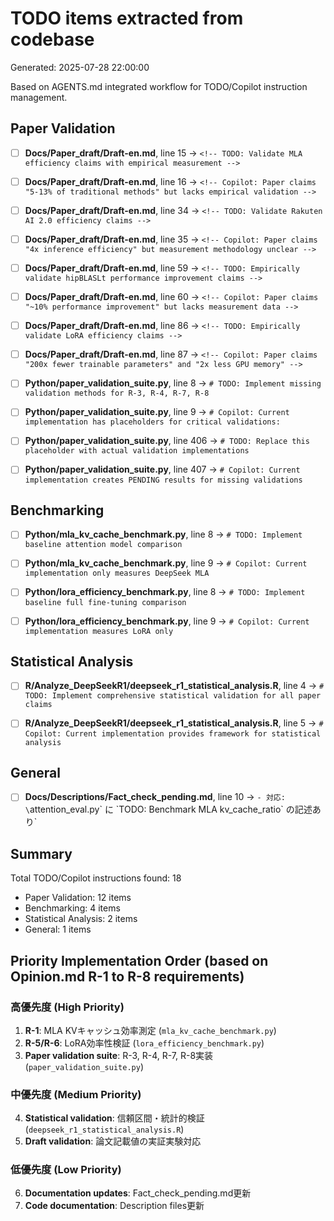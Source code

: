 # TODO items extracted from codebase

Generated: 2025-07-28 22:00:00

Based on AGENTS.md integrated workflow for TODO/Copilot instruction management.

## Paper Validation

- [ ] **Docs/Paper_draft/Draft-en.md**, line 15
      → `<!-- TODO: Validate MLA efficiency claims with empirical measurement -->`

- [ ] **Docs/Paper_draft/Draft-en.md**, line 16
      → `<!-- Copilot: Paper claims "5-13% of traditional methods" but lacks empirical validation -->`

- [ ] **Docs/Paper_draft/Draft-en.md**, line 34
      → `<!-- TODO: Validate Rakuten AI 2.0 efficiency claims -->`

- [ ] **Docs/Paper_draft/Draft-en.md**, line 35
      → `<!-- Copilot: Paper claims "4x inference efficiency" but measurement methodology unclear -->`

- [ ] **Docs/Paper_draft/Draft-en.md**, line 59
      → `<!-- TODO: Empirically validate hipBLASLt performance improvement claims -->`

- [ ] **Docs/Paper_draft/Draft-en.md**, line 60
      → `<!-- Copilot: Paper claims "~10% performance improvement" but lacks measurement data -->`

- [ ] **Docs/Paper_draft/Draft-en.md**, line 86
      → `<!-- TODO: Empirically validate LoRA efficiency claims -->`

- [ ] **Docs/Paper_draft/Draft-en.md**, line 87
      → `<!-- Copilot: Paper claims "200x fewer trainable parameters" and "2x less GPU memory" -->`

- [ ] **Python/paper_validation_suite.py**, line 8
      → `# TODO: Implement missing validation methods for R-3, R-4, R-7, R-8`

- [ ] **Python/paper_validation_suite.py**, line 9
      → `# Copilot: Current implementation has placeholders for critical validations:`

- [ ] **Python/paper_validation_suite.py**, line 406
      → `# TODO: Replace this placeholder with actual validation implementations`

- [ ] **Python/paper_validation_suite.py**, line 407
      → `# Copilot: Current implementation creates PENDING results for missing validations`

## Benchmarking

- [ ] **Python/mla_kv_cache_benchmark.py**, line 8
      → `# TODO: Implement baseline attention model comparison`

- [ ] **Python/mla_kv_cache_benchmark.py**, line 9
      → `# Copilot: Current implementation only measures DeepSeek MLA`

- [ ] **Python/lora_efficiency_benchmark.py**, line 8
      → `# TODO: Implement baseline full fine-tuning comparison`

- [ ] **Python/lora_efficiency_benchmark.py**, line 9
      → `# Copilot: Current implementation measures LoRA only`

## Statistical Analysis

- [ ] **R/Analyze_DeepSeekR1/deepseek_r1_statistical_analysis.R**, line 4
      → `# TODO: Implement comprehensive statistical validation for all paper claims`

- [ ] **R/Analyze_DeepSeekR1/deepseek_r1_statistical_analysis.R**, line 5
      → `# Copilot: Current implementation provides framework for statistical analysis`

## General

- [ ] **Docs/Descriptions/Fact_check_pending.md**, line 10
      → `- 対応: \`attention_eval.py\` に \`TODO: Benchmark MLA kv_cache_ratio\` の記述あり`

## Summary

Total TODO/Copilot instructions found: 18

- Paper Validation: 12 items
- Benchmarking: 4 items
- Statistical Analysis: 2 items
- General: 1 items

## Priority Implementation Order (based on Opinion.md R-1 to R-8 requirements)

### 高優先度 (High Priority)
1. **R-1**: MLA KVキャッシュ効率測定 (`mla_kv_cache_benchmark.py`)
2. **R-5/R-6**: LoRA効率性検証 (`lora_efficiency_benchmark.py`)
3. **Paper validation suite**: R-3, R-4, R-7, R-8実装 (`paper_validation_suite.py`)

### 中優先度 (Medium Priority)
4. **Statistical validation**: 信頼区間・統計的検証 (`deepseek_r1_statistical_analysis.R`)
5. **Draft validation**: 論文記載値の実証実験対応

### 低優先度 (Low Priority)
6. **Documentation updates**: Fact_check_pending.md更新
7. **Code documentation**: Description files更新
